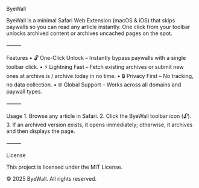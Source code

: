 ByeWall

ByeWall is a minimal Safari Web Extension (macOS & iOS) that skips paywalls so you can read any article instantly. One click from your toolbar unlocks archived content or archives uncached pages on the spot.

⸻

Features
	•	🔓 One-Click Unlock – Instantly bypass paywalls with a single toolbar click.
	•	⚡ Lightning Fast – Fetch existing archives or submit new ones at archive.is / archive.today in no time.
	•	🔒 Privacy First – No tracking, no data collection.
	•	🌐 Global Support – Works across all domains and paywall types.

⸻

Usage
	1.	Browse any article in Safari.
	2.	Click the ByeWall toolbar icon (🔓).
	3.	If an archived version exists, it opens immediately; otherwise, it archives and then displays the page.

⸻


License

This project is licensed under the MIT License.

© 2025 ByeWall. All rights reserved.
